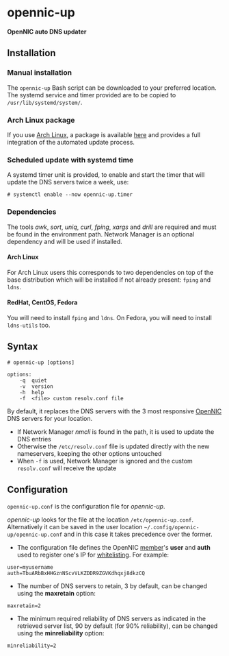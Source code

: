 # opennic-up

**OpenNIC auto DNS updater**

## Installation
### Manual installation
The `opennic-up` Bash script can be downloaded to your preferred location.
The systemd service and timer provided are to be copied to `/usr/lib/systemd/system/`.

### Arch Linux package
If you use [Arch Linux][1], a package is available [here][2] and provides a full integration of the automated update process.

### Scheduled update with systemd time
A systemd timer unit is provided, to enable and start the timer that will update the DNS servers twice a week, use:
```
# systemctl enable --now opennic-up.timer
```
### Dependencies
The tools *awk*, *sort*, *uniq*, *curl*, *fping*, *xargs* and *drill* are required and must be found in the environment path.
Network Manager is an optional dependency and will be used if installed.

#### Arch Linux
For Arch Linux users this corresponds to two dependencies on top of the base distribution which will be installed if not already present: `fping` and `ldns`.

#### RedHat, CentOS, Fedora
You will need to install `fping` and `ldns`. On Fedora, you will need to install `ldns-utils` too.

## Syntax

`# opennic-up [options]`
```
options:
    -q  quiet
    -v  version
    -h  help
    -f  <file> custom resolv.conf file
```

By default, it replaces the DNS servers with the 3 most responsive [OpenNIC][0] DNS servers for your location.

* If Network Manager *nmcli* is found in the path, it is used to update the DNS entries
* Otherwise the `/etc/resolv.conf` file is updated directly with the new nameservers, keeping the other options untouched
* When `-f` is used, Network Manager is ignored and the custom `resolv.conf` will receive the update

## Configuration

`opennic-up.conf` is the configuration file for *opennic-up*.

*opennic-up* looks for the file at the location `/etc/opennic-up.conf`. Alternatively it can be saved in the user location `~/.config/opennic-up/opennic-up.conf` and in this case it takes precedence over the former.

* The configuration file defines the OpenNIC [member][3]'s **user** and **auth** used to register one's IP for [whitelisting][4]. For example:
```
user=myusername
auth=TbuARbBxHHGznNScvVLKZDDR9ZGVKdhqxj8dkzCQ
```
* The number of DNS servers to retain, 3 by default, can be changed using the **maxretain** option:
```
maxretain=2
```
* The minimum required reliability of DNS servers as indicated in the retrieved server list, 90 by default (for 90% reliability), can be changed using the **minreliability** option:
```
minreliability=2
```
[0]: https://www.opennicproject.org/
[1]: https://www.archlinux.org/
[2]: https://aur.archlinux.org/packages/opennic-up
[3]: https://www.opennicproject.org/members/
[4]: https://wiki.opennic.org/api/whitelist
